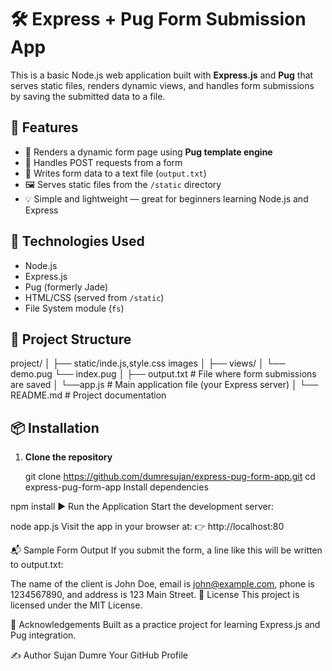 # 🛠️ Express + Pug Form Submission App

This is a basic Node.js web application built with **Express.js** and **Pug** that serves static files, renders dynamic views, and handles form submissions by saving the submitted data to a file.



## 🚀 Features

- 📄 Renders a dynamic form page using **Pug template engine**
- 📨 Handles POST requests from a form
- 📁 Writes form data to a text file (`output.txt`)
- 🖼️ Serves static files from the `/static` directory
- 💡 Simple and lightweight — great for beginners learning Node.js and Express



## 🧰 Technologies Used

- Node.js
- Express.js
- Pug (formerly Jade)
- HTML/CSS (served from `/static`)
- File System module (`fs`)



## 📁 Project Structure

project/
│
├── static/inde.js,style.css images
│
├── views/ 
│ └── demo.pug
  └── index.pug
│
├── output.txt # File where form submissions are saved
│
└──app.js # Main application file (your Express server)
│
└── README.md # Project documentation



## 📦 Installation

1. **Clone the repository**
 
   git clone https://github.com/dumresujan/express-pug-form-app.git
   cd express-pug-form-app
Install dependencies


npm install
▶️ Run the Application
Start the development server:


node app.js
Visit the app in your browser at:
👉 http://localhost:80

📬 Sample Form Output
If you submit the form, a line like this will be written to output.txt:


The name of the client is John Doe, email is john@example.com, phone is 1234567890, and address is 123 Main Street.
📄 License
This project is licensed under the MIT License.

🙌 Acknowledgements
Built as a practice project for learning Express.js and Pug integration.

✍️ Author
Sujan Dumre
Your GitHub Profile
